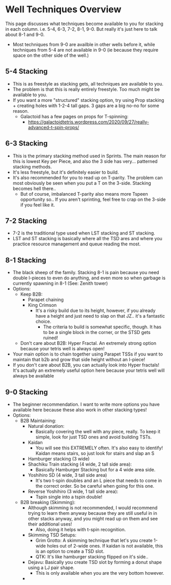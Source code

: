 # Well Techniques Overview
This page discusses what techniques become available to you for stacking in each column. i.e. 5-4, 6-3, 7-2, 8-1, 9-0.
But really it's just here to talk about 8-1 and 9-0.
- Most techniques from 9-0 are availble in other wells before it, while techniques from 5-4 are not available in 9-0 (ie because they require space on the other side of the well.)

## 5-4 Stacking
- This is as freestyle as stacking gets, all techniques are available to you.
- The problem is that this is really entirely freestyle. Too much might be available to you. 
- If you want a more "structured" stacking option, try using Prop stacking + creating holes with 1-2-4 tall gaps. 3 gaps are a big no-no for some reason.
    - Galactoid has a few pages on props for T-spinning:
        - https://galactoidtetris.wordpress.com/2020/09/27/really-advanced-t-spin-props/

## 6-3 Stacking
- This is the primary stacking method used in Sprints. The main reason for this is lowest Key per Piece, and also the 3 side has very... patterned stacking methods.
- It's less freestyle, but it's definitely easier to build.
- It's also recommended for you to read up on T-parity. The problem can most obviously be seen when you put a T on the 3-side. Stacking becomes hell there..
    - But of course, imbalanced T-parity also means more Tspeen opportunity so.. If you aren't sprinting, feel free to crap on the 3-side if you feel like it.

## 7-2 Stacking
- 7-2 is the traditional type used when LST stacking and ST stacking.
- LST and ST stacking is basically where all the TSD ares and where you practice resource management and queue reading the most.

## 8-1 Stacking
- The black sheep of the family. Stacking 8-1 is pain because you need double I-pieces to even do anything, and even more so when garbage is currently spawning in 8-1 (See: Zenith tower)
- Options:
    - Keep B2B:
        - Parapet chaining
        - King Crimson
            - It's a risky build due to its height, however, if you already have a height and just need to slap on that JZ.. it's a fantastic choice. 
                - The criteria to build is somewhat specific, though. It has to be a single block in the corner, or the STSD gets ruined!
    - Don't care about B2B: Hyper Fractal. An extremely strong option because your tetris well is always open!
- Your main option is to chain together using Parapet TSSs if you want to maintain that b2b and grow that side height without an I-piece!
- If you don't care about B2B, you can actually look into Hyper fractals! It's actually an extremely useful option here because your tetris well will always be available

## 9-0 Stacking
- The beginner recommendation. I want to write more options you have available here because these also work in other stacking types!
- Options:
    - B2B Maintaining:
        - Natural donation:
            - Basically covering the well with any piece, really. To keep it simple, look for just TSD ones and avoid building TSTs.
        - Kaidan
            - You will see this EXTREMELY often. It's also easy to identify! Kaidan means stairs, so just look for stairs and slap an S
        - Hamburger stacking (3 wide)
        - Shachiku Train stacking (4 wide, 2 tall side area):
            - Basically Hamburger Stacking but for a 4 wide area side.
        - Yoshihiro SD (4 wide, 3 tall side area)
            - It's two t-spin doubles and an L piece that needs to come in the correct order. So be careful when going for this one.
        - Reverse Yoshihiro (3 wide, 1 tall side area):
            - Tspin single into a tspin double!
    - B2B breaking (Skimming):
        - Although skimming is not recommended, I would recommend trying to learn them anyway because they are still useful in in other stacks anyway, and you might read up on them and see their additional uses!
            - Also, doing it helps with t-spin recognition.
        - Skimming TSD Setups:
            - Grim Grotto: A skimming technique that let's you create 1-wide holes out of 2-wide ones. If kaidan is not available, this is an option to create a TSD slot.
            - QTK: It's like hamburger stacking flipped on it's side..
        - Dejavu: Basically you create TSD slot by forming a donut shape using a LJ pair shape.
            - This is only available when you are the very bottom however.
        - 